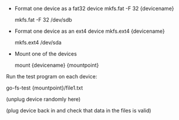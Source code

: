- Format one device as a fat32 device
  mkfs.fat -F 32 {devicename}

  mkfs.fat -F 32 /dev/sdb


- Format one device as an ext4 device
  mkfs.ext4 {devicename}

  mkfs.ext4 /dev/sda


- Mount one of the devices

  mount {devicename} {mountpoint}


Run the test program on each device:

  go-fs-test {mountpoint}/file1.txt

  (unplug device randomly here)

  (plug device back in and check that data in the files is valid)
